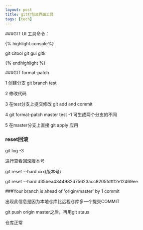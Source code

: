 ```yaml
---
layout: post
title: git打包及界面工具 
tags: [tech]
---
```



###GIT UI 工具命令：

{% highlight console%}

git citool
git gui
gitk

{% endhighlight %}


###GIT format-patch

1 创建分支 git branch test

2 修改代码

3 在test分支上提交修改 git add and commit

4 git format-patch master test -1 可生成两个分支的不同

5 在master分支上直接 git apply 应用　

### reset回滚

git log -3

进行查看回滚版本号

git reset --hard xxx(版本号)

git reset --hard d35bea4344982d75623acc8205fdfff2e12469ee


###Your branch is ahead of 'origin/master' by 1 commit 


出现此信息是因为本地仓库比远程仓库多一个提交COMMIT

git push origin master之后，再用git staus

仓库正常
